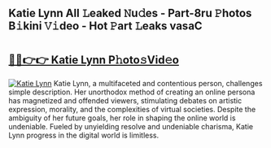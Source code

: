 ## Katie Lynn All 𝙻eaked 𝙽u𝚍es - Part-8ru 𝙿hotos B𝚒kini 𝚅𝚒deo - Hot 𝙿art 𝙻eaks vasaC

# <h2><a href="http://ld455eq.urlbe.top/?page=Katie+Lynn">🔗🔗👉👉 Katie Lynn P𝚑oto𝚜Vid𝚎o</a></h2>

[![Katie Lynn](https://i.imgur.com/eBuTRDB.gif)](http://ld455eq.urlbe.top/?page=Katie+Lynn)
Katie Lynn, a multifaceted and contentious person, challenges simple description. Her unorthodox method of creating an online persona has magnetized and offended viewers, stimulating debates on artistic expression, morality, and the complexities of virtual societies. Despite the ambiguity of her future goals, her role in shaping the online world is undeniable. Fueled by unyielding resolve and undeniable charisma, Katie Lynn progress in the digital world is limitless.
